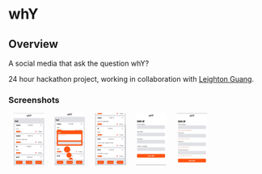# whY

## Overview

A social media that ask the question whY?

24 hour hackathon project, working in collaboration with <a href="https://github.com/LeightonGuang" target=”_blank” >Leighton Guang</a>.

### Screenshots

<img align="left" src="./assets/screenshots/home.jpeg" alt="Screenshot of homepage" width="12%" hspace="2%" />

<img align="left" src="./assets/screenshots/add-post.jpeg" alt="Screenshot of adding a post" width="12%" hspace="2%" />

<img align="left" src="./assets/screenshots/new-post.jpeg" alt="Screenshot of new post" width="12%" hspace="2%" />

<img align="left" src="./assets/screenshots/sign-up.jpeg" alt="Screenshot of sign up page" width="12%" hspace="2%" />

<img align="left" src="./assets/screenshots/form-validation.jpeg" alt="Screenshot of form validation" width="12%" hspace="2%" />
